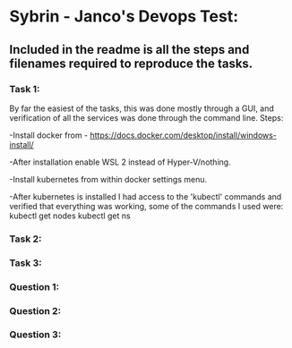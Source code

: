 # Sybrin - Janco's Devops Test:

## Included in the readme is all the steps and filenames required to reproduce the tasks.


### Task 1:
By far the easiest of the tasks, this was done mostly through a GUI, and verification of all the services was done through the command line.
Steps:

-Install docker from - https://docs.docker.com/desktop/install/windows-install/

-After installation enable WSL 2 instead of Hyper-V/nothing.

-Install kubernetes from within docker settings menu.

-After kubernetes is installed I had access to the 'kubectl' commands and verified that everything was working,  some of the commands I used were:
kubectl get nodes
kubectl get ns

### Task 2:




### Task 3:



### Question 1:





### Question 2:




### Question 3:
